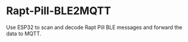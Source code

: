 # Rapt-Pill-BLE2MQTT
Use ESP32 to scan and decode Rapt Pill BLE messages and forward the data to MQTT.
